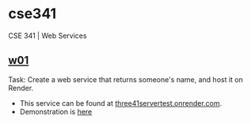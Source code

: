 # cse341
CSE 341 | Web Services

## [w01](./w01/)
Task: Create a web service that returns someone's name, and host it on Render.
- This service can be found at [three41servertest.onrender.com](https://three41servertest.onrender.com).
- Demonstration is [here](https://www.youtube.com/channel/UCcEG1aagLAo8IBFMQLC-pUQ)